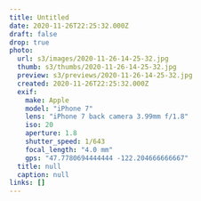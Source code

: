 ```yaml
---
title: Untitled
date: 2020-11-26T22:25:32.000Z
draft: false
drop: true
photo:
  url: s3/images/2020-11-26-14-25-32.jpg
  thumb: s3/thumbs/2020-11-26-14-25-32.jpg
  preview: s3/previews/2020-11-26-14-25-32.jpg
  created: 2020-11-26T22:25:32.000Z
  exif:
    make: Apple
    model: "iPhone 7"
    lens: "iPhone 7 back camera 3.99mm f/1.8"
    iso: 20
    aperture: 1.8
    shutter_speed: 1/643
    focal_length: "4.0 mm"
    gps: "47.7780694444444 -122.204666666667"
  title: null
  caption: null
links: []
---
```


